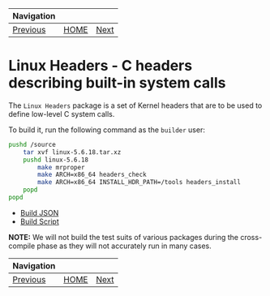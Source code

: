| Navigation |||
| --- | --- | ---: |
| [Previous](../File/file.md) | [HOME](../../README.md) | [Next](../M4/m4.md) |

# Linux Headers - C headers describing built-in system calls

The `Linux Headers` package is a set of Kernel headers that are to be used to define low-level C system calls.

To build it, run the following command as the `builder` user:

```bash
pushd /source
    tar xvf linux-5.6.18.tar.xz
    pushd linux-5.6.18
        make mrproper
        make ARCH=x86_64 headers_check
        make ARCH=x86_64 INSTALL_HDR_PATH=/tools headers_install
    popd
popd
```

- [Build JSON](build.json)
- [Build Script](build.sh)

**NOTE:** We will not build the test suits of various packages during the cross-compile phase as they will not accurately run in many cases.

| Navigation |||
| --- | --- | ---: |
| [Previous](../File/file.md) | [HOME](../../README.md) | [Next](../M4/m4.md) |
